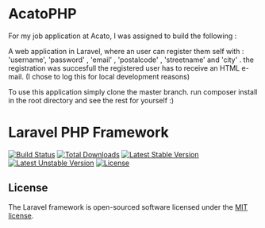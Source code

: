 # AcatoPHP
For my job application at Acato, I was assigned to build the following :

A web application in Laravel, where an user can register them self with : 'username', 'password' , 'email' , 'postalcode' , 'streetname'
and 'city' . the registration was succesfull the registered user has to receive an HTML e-mail. (I chose to log this for local development reasons)

To use this application simply clone the master branch. 
run composer install in the root directory
and see the rest for yourself :)

# Laravel PHP Framework

[![Build Status](https://travis-ci.org/laravel/framework.svg)](https://travis-ci.org/laravel/framework)
[![Total Downloads](https://poser.pugx.org/laravel/framework/d/total.svg)](https://packagist.org/packages/laravel/framework)
[![Latest Stable Version](https://poser.pugx.org/laravel/framework/v/stable.svg)](https://packagist.org/packages/laravel/framework)
[![Latest Unstable Version](https://poser.pugx.org/laravel/framework/v/unstable.svg)](https://packagist.org/packages/laravel/framework)
[![License](https://poser.pugx.org/laravel/framework/license.svg)](https://packagist.org/packages/laravel/framework)


## License

The Laravel framework is open-sourced software licensed under the [MIT license](http://opensource.org/licenses/MIT).
